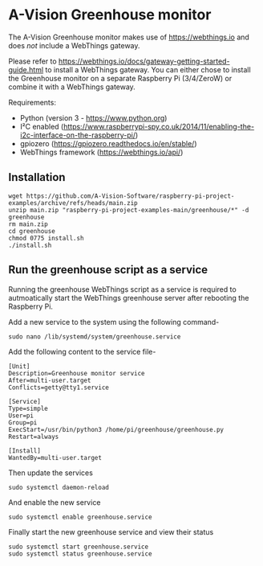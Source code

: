# A-Vision Greenhouse monitor

The A-Vision Greenhouse monitor makes use of https://webthings.io and does *not* include a WebThings gateway.

Please refer to https://webthings.io/docs/gateway-getting-started-guide.html to install a WebThings gateway.
You can either chose to install the Greenhouse monitor on a separate Raspberry Pi (3/4/ZeroW) or combine it with a WebThings gateway.

Requirements:
- Python (version 3 - https://www.python.org)
- I²C enabled (https://www.raspberrypi-spy.co.uk/2014/11/enabling-the-i2c-interface-on-the-raspberry-pi/)
- gpiozero (https://gpiozero.readthedocs.io/en/stable/)
- WebThings framework (https://webthings.io/api/)


## Installation



    wget https://github.com/A-Vision-Software/raspberry-pi-project-examples/archive/refs/heads/main.zip
    unzip main.zip "raspberry-pi-project-examples-main/greenhouse/*" -d greenhouse
    rm main.zip
    cd greenhouse
    chmod 0775 install.sh
    ./install.sh

## Run the greenhouse script as a service

Running the greenhouse WebThings script as a service is required to autmoatically start the WebThings greenhouse server after rebooting the Raspberry Pi.

Add a new service to the system using the following command-

    sudo nano /lib/systemd/system/greenhouse.service

Add the following content to the service file-

    [Unit]
    Description=Greenhouse monitor service
    After=multi-user.target
    Conflicts=getty@tty1.service

    [Service]
    Type=simple
    User=pi
    Group=pi
    ExecStart=/usr/bin/python3 /home/pi/greenhouse/greenhouse.py
    Restart=always

    [Install]
    WantedBy=multi-user.target


Then update the services

    sudo systemctl daemon-reload

And enable the new service

    sudo systemctl enable greenhouse.service

Finally start the new greenhouse service and view their status

    sudo systemctl start greenhouse.service
    sudo systemctl status greenhouse.service

